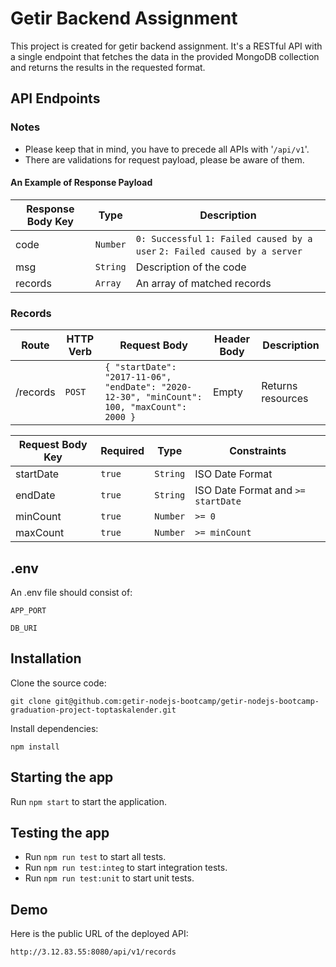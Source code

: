 # Getir Backend Assignment

This project is created for getir backend assignment. It's a RESTful API with a single endpoint that fetches the data in the provided MongoDB collection and returns the results in the requested format.

## API Endpoints

### Notes

- Please keep that in mind, you have to precede all APIs with '`/api/v1`'.
- There are validations for request payload, please be aware of them.

#### An Example of Response Payload

| Response Body Key | Type | Description  |
| --- | --- | --- |
| code | `Number` | `0: Successful` `1: Failed caused by a user` `2: Failed caused by a server` |
| msg | `String` | Description of the code |
| records | `Array` | An array of matched records  |

### Records

| Route | HTTP Verb | Request Body | Header Body | Description |
| --- | --- | --- | --- | --- |
| /records | `POST` | `{ "startDate": "2017-11-06", "endDate": "2020-12-30", "minCount": 100, "maxCount": 2000 }` | Empty | Returns resources |

| Request Body Key | Required | Type | Constraints |
| --- | --- | --- | --- |
| startDate | `true` | `String` | ISO Date Format |
| endDate | `true` | `String` | ISO Date Format and `>= startDate` |
| minCount | `true` | `Number` | `>= 0` |
| maxCount | `true` | `Number` | `>= minCount` |


## .env

An .env file should consist of:

    APP_PORT

    DB_URI

## Installation

Clone the source code:

    git clone git@github.com:getir-nodejs-bootcamp/getir-nodejs-bootcamp-graduation-project-toptaskalender.git

Install dependencies:

    npm install

## Starting the app

Run `npm start` to start the application.

## Testing the app

- Run `npm run test` to start all tests.
- Run `npm run test:integ` to start integration tests.
- Run `npm run test:unit` to start unit tests.

## Demo

Here is the public URL of the deployed API:

    http://3.12.83.55:8080/api/v1/records
